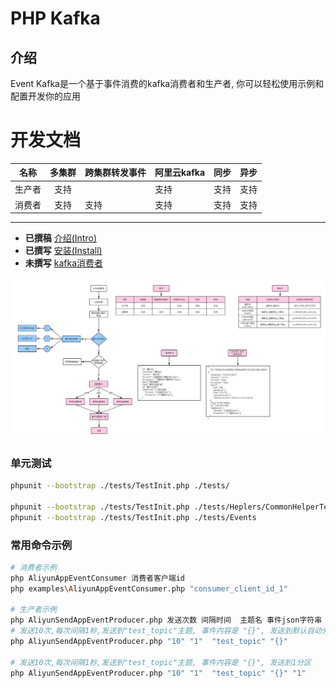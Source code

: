 PHP Kafka
=====

介绍
----

Event Kafka是一个基于事件消费的kafka消费者和生产者, 你可以轻松使用示例和配置开发你的应用

开发文档
=====

|  名称     | 多集群   | 跨集群转发事件 | 阿里云kafka | 同步 | 异步 |
| -------  |:--------:| ------------| ----------- | --- | ---- |
| 生产者    | 支持     |              | 支持        | 支持 | 支持 |
| 消费者    | 支持     | 支持          | 支持       | 支持 | 支持  |





----
* **已撰稿** [介绍(Intro)](docs/md/0.0-INTRO.md)
* **已撰写** [安装(Install)](docs/md/1.0-INSTALL.md)
* **未撰写** [kafka消费者](docs/md/2.0-CONSUMER.md)


![Event Kafka流程图](docs/images/event-kafka.png)

### 单元测试
```sh
phpunit --bootstrap ./tests/TestInit.php ./tests/

phpunit --bootstrap ./tests/TestInit.php ./tests/Heplers/CommonHelperTest.php
phpunit --bootstrap ./tests/TestInit.php ./tests/Events
```

### 常用命令示例

```sh
# 消费者示例
php AliyunAppEventConsumer 消费者客户端id
php examples\AliyunAppEventConsumer.php "consumer_client_id_1"

# 生产者示例
php AliyunSendAppEventProducer.php 发送次数 间隔时间  主题名 事件json字符串 分区[默认自动分区]
# 发送10次,每次间隔1秒,发送到"test_topic"主题, 事件内容是 "{}", 发送到默认自动分区
php AliyunSendAppEventProducer.php "10" "1"  "test_topic" "{}"

# 发送10次,每次间隔1秒,发送到"test_topic"主题, 事件内容是 "{}", 发送到1分区
php AliyunSendAppEventProducer.php "10" "1"  "test_topic" "{}" "1"

```

